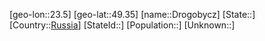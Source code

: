 ﻿---
location: [49.35,23.5]
type: City
tags:
- geo/City


SpocWebEntityId: 29887
isDeleted: false
confidential: public

---
[geo-lon::23.5]
[geo-lat::49.35]
[name::Drogobycz]
[State::]
[Country::[Russia](geo/Continent/Europe/Russia.md)]
[StateId::]
[Population::]
[Unknown::]


